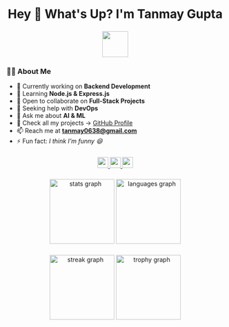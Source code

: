 <h1 align="center">Hey 👋 What's Up? I'm Tanmay Gupta</h1>

###

<div align="center">
  <img src="https://skillicons.dev/icons?i=py,java,cpp,js,nodejs,express,spring,mongodb,postgres,mysql,sqlite,html,css,tailwind,bootstrap,aws,azure,gcp,docker,git,opencv,pytorch,tensorflow,scikitlearn,seaborn" height="60" />
</div>

###

### 👨‍💻 About Me
- 🔭 Currently working on **Backend Development**  
- 🌱 Learning **Node.js & Express.js**  
- 👯 Open to collaborate on **Full-Stack Projects**  
- 🤝 Seeking help with **DevOps**  
- 💬 Ask me about **AI & ML**  
- 📂 Check all my projects → [GitHub Profile](https://github.com/t07g)  
- 📫 Reach me at **tanmay0638@gmail.com**  
- ⚡ Fun fact: *I think I’m funny 😄*  

###

<div align="center">
  <a href="https://www.linkedin.com/in/tanmay-gupta-186630338/" target="_blank">
    <img src="https://img.shields.io/static/v1?message=LinkedIn&logo=linkedin&label=&color=0077B5&logoColor=white&style=for-the-badge" height="25" />
  </a>
  <a href="https://www.leetcode.com/tp9691" target="_blank">
    <img src="https://img.shields.io/static/v1?message=LeetCode&logo=leetcode&label=&color=FFA116&logoColor=white&style=for-the-badge" height="25" />
  </a>
  <a href="https://auth.geeksforgeeks.org/user/tanmaynyko" target="_blank">
    <img src="https://img.shields.io/static/v1?message=GeeksforGeeks&logo=geeksforgeeks&label=&color=2F8D46&logoColor=white&style=for-the-badge" height="25" />
  </a>
</div>

###

<div align="center">
  <img src="https://github-readme-stats.vercel.app/api?username=t07g&hide_title=false&hide_rank=false&show_icons=true&include_all_commits=true&count_private=true&disable_animations=false&theme=dracula&locale=en&hide_border=false" height="150" alt="stats graph"  />
  <img src="https://github-readme-stats.vercel.app/api/top-langs?username=t07g&locale=en&hide_title=false&layout=compact&card_width=320&langs_count=5&theme=dracula&hide_border=false" height="150" alt="languages graph"  />
</div>

###

<div align="center">
  <img src="https://streak-stats.demolab.com?user=t07g&locale=en&mode=daily&theme=dracula&hide_border=false&border_radius=5&order=3" height="150" alt="streak graph"  />
  <img src="https://github-profile-trophy.vercel.app/?username=t07g&theme=dracula&no-frame=true&no-bg=true&column=6&margin-w=8&margin-h=8&exclude=followers,reviews,issues" height="150" alt="trophy graph"  />
</div>
